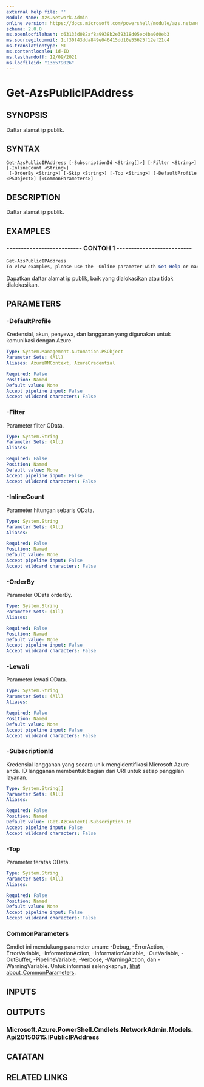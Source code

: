 ```yaml
---
external help file: ''
Module Name: Azs.Network.Admin
online version: https://docs.microsoft.com/powershell/module/azs.network.admin/get-azspublicipaddress
schema: 2.0.0
ms.openlocfilehash: d63133d082af8a9938b2e39318d05ec4ba0d0eb3
ms.sourcegitcommit: 1cf30f43dda849e046415dd10e55625f12ef21c4
ms.translationtype: MT
ms.contentlocale: id-ID
ms.lasthandoff: 12/09/2021
ms.locfileid: "136579026"
---
```

# Get-AzsPublicIPAddress

## SYNOPSIS
Daftar alamat ip publik.

## SYNTAX

```
Get-AzsPublicIPAddress [-SubscriptionId <String[]>] [-Filter <String>] [-InlineCount <String>]
 [-OrderBy <String>] [-Skip <String>] [-Top <String>] [-DefaultProfile <PSObject>] [<CommonParameters>]
```

## DESCRIPTION
Daftar alamat ip publik.

## EXAMPLES

### -------------------------- CONTOH 1 --------------------------
```powershell
Get-AzsPublicIPAddress
To view examples, please use the -Online parameter with Get-Help or navigate to: https://docs.microsoft.com/powershell/module/azs.network.admin/get-azspublicipaddress
```

Dapatkan daftar alamat ip publik, baik yang dialokasikan atau tidak dialokasikan.

## PARAMETERS

### -DefaultProfile
Kredensial, akun, penyewa, dan langganan yang digunakan untuk komunikasi dengan Azure.

```yaml
Type: System.Management.Automation.PSObject
Parameter Sets: (All)
Aliases: AzureRMContext, AzureCredential

Required: False
Position: Named
Default value: None
Accept pipeline input: False
Accept wildcard characters: False

```

### -Filter
Parameter filter OData.

```yaml
Type: System.String
Parameter Sets: (All)
Aliases:

Required: False
Position: Named
Default value: None
Accept pipeline input: False
Accept wildcard characters: False

```

### -InlineCount
Parameter hitungan sebaris OData.

```yaml
Type: System.String
Parameter Sets: (All)
Aliases:

Required: False
Position: Named
Default value: None
Accept pipeline input: False
Accept wildcard characters: False

```

### -OrderBy
Parameter OData orderBy.

```yaml
Type: System.String
Parameter Sets: (All)
Aliases:

Required: False
Position: Named
Default value: None
Accept pipeline input: False
Accept wildcard characters: False

```

### -Lewati
Parameter lewati OData.

```yaml
Type: System.String
Parameter Sets: (All)
Aliases:

Required: False
Position: Named
Default value: None
Accept pipeline input: False
Accept wildcard characters: False

```

### -SubscriptionId
Kredensial langganan yang secara unik mengidentifikasi Microsoft Azure anda.
ID langganan membentuk bagian dari URI untuk setiap panggilan layanan.

```yaml
Type: System.String[]
Parameter Sets: (All)
Aliases:

Required: False
Position: Named
Default value: (Get-AzContext).Subscription.Id
Accept pipeline input: False
Accept wildcard characters: False

```

### -Top
Parameter teratas OData.

```yaml
Type: System.String
Parameter Sets: (All)
Aliases:

Required: False
Position: Named
Default value: None
Accept pipeline input: False
Accept wildcard characters: False

```

### CommonParameters
Cmdlet ini mendukung parameter umum: -Debug, -ErrorAction, -ErrorVariable, -InformationAction, -InformationVariable, -OutVariable, -OutBuffer, -PipelineVariable, -Verbose, -WarningAction, dan -WarningVariable. Untuk informasi selengkapnya, [lihat about_CommonParameters](http://go.microsoft.com/fwlink/?LinkID=113216).

## INPUTS

## OUTPUTS

### Microsoft.Azure.PowerShell.Cmdlets.NetworkAdmin.Models.Api20150615.IPublicIPAddress



## CATATAN

## RELATED LINKS

